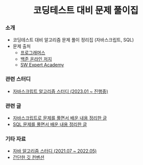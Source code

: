 <h1 align='center'>코딩테스트 대비 문제 풀이집</h1>

### 소개

- 코딩테스트 대비 알고리즘 문제 풀이 정리집 (자바스크립트, SQL)
- 문제 출처
  - [프로그래머스](https://programmers.co.kr/)
  - [백준 온라인 저지](https://www.acmicpc.net/)
  - [SW Expert Academy](https://swexpertacademy.com/main/main.do)

### 관련 스터디

- [자바스크립트 알고리즘 스터디 (2023.01 ~ 진행중)](https://github.com/js-study-algorithm/algorithm-study)

### 관련 글

- [자바스크립트로 문제를 풀면서 배운 내용 정리한 글](https://anottrx.github.io/study/javascript_algorithm/)
- [SQL 문제를 풀면서 배운 내용 정리한 글](https://anottrx.github.io/study/sql/)

### 기타 자료

- [자바 알고리즘 스터디 (2021.07 ~ 2022.05)](https://github.com/SSAFY-11-Algorithm-Study/AlgorithmStudy)
- [간단한 깃 컨벤션](https://github.com/anottrx/problem-solving/wiki/Git-Convention)

<br />
